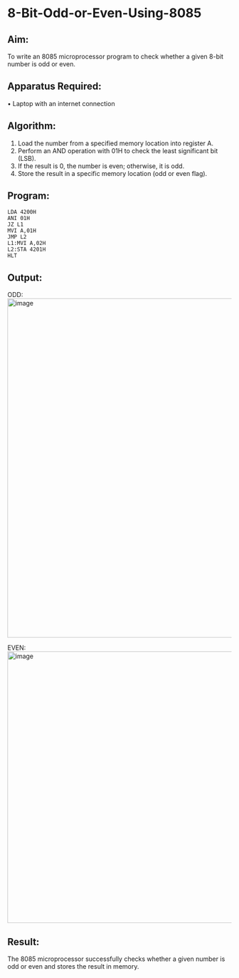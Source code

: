 # 8-Bit-Odd-or-Even-Using-8085

## Aim:
To write an 8085 microprocessor program to check whether a given 8-bit number is odd or even.

## Apparatus Required:
•	Laptop with an internet connection

## Algorithm:
1.	Load the number from a specified memory location into register A.
2.	Perform an AND operation with 01H to check the least significant bit (LSB).
3.	If the result is 0, the number is even; otherwise, it is odd.
4.	Store the result in a specific memory location (odd or even flag).

## Program:
```
LDA 4200H
ANI 01H
JZ L1
MVI A,01H
JMP L2
L1:MVI A,02H
L2:STA 4201H
HLT
```

## Output:
ODD:
<img width="1883" height="762" alt="image" src="https://github.com/user-attachments/assets/74e24976-0c07-422c-92d8-de137b20e12c" />

EVEN:
<img width="1880" height="610" alt="image" src="https://github.com/user-attachments/assets/64300514-90d5-4957-9800-dca38179a91d" />

## Result:
The 8085 microprocessor successfully checks whether a given number is odd or even and stores the result in memory.

